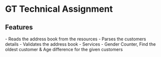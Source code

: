 # GT Technical Assignment

<h2>Features</h2>
- Reads the address book from the resources
-  Parses the customers details
- Validates the address book 
- Services - Gender Counter, Find the oldest customer & Age difference for the given customers
